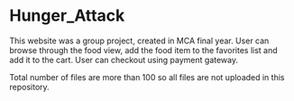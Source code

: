 # Hunger_Attack
This website was a group project, created in MCA final year.
User can browse through the food view, add the food item to the favorites list and add it to the cart.
User can checkout using payment gateway.

Total number of files are more than 100 so all files are not uploaded in this repository.

